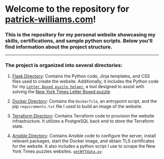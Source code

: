 # Welcome to the repository for [patrick-williams.com](https://patrick-williams.com)!

### This is the repository for my personal website showcasing my skills, certifications, and sample python scripts. Below you'll find information about the project structure.
***
### The project is organized into several directories:

1. [Flask Directory](/../../tree/main/flask/): Contains the Python code, Jinja templates, and CSS files used to create the website. Additionally, it includes the Python code for my [`Letter Boxed puzzle helper`](/../../blob/main/flask/PatrickWilliamsWebsite/app/lbHelper.py), a tool designed to assist with solving the [New York Times Letter Boxed puzzle](https://www.nytimes.com/puzzles/letter-boxed).

2. [Docker Directory](/../../tree/main/docker/): Contains the `Dockerfile`, an entrypoint script, and the pip `requirements.txt` file I used to build an image of the website.

3. [Terraform Directory](/../../tree/main/terraform/): Contains Terraform code to provision the website infrastructure. It utilizes a PostgreSQL back end to store the Terraform state.

4. [Ansible Directory](/../../tree/main/ansible/): Contains Ansible code to configure the server, install relevant packages, start the Docker image, and obtain TLS certificates for the website. It also includes a python script I use to scrape the New York Times puzzles websites. [`getNYTdata.py`](/../../blob/main/ansible/roles/patsite/files/app_files/getNYTdata.py)
